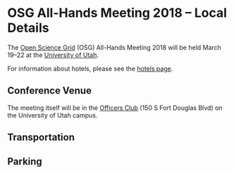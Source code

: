 # OSG All-Hands Meeting 2018 &ndash; Local Details

The [Open Science Grid](https://www.opensciencegrid.org) (OSG) All-Hands Meeting 2018 will be held March 19&ndash;22 at
the [University of Utah](https://www.utah.edu/).

For information about hotels, please see the [hotels page](hotels.md).

## Conference Venue

The meeting itself will be in the [Officers Club](http://www.universityguesthouse.com/Officers-Club) (150 S Fort Douglas
Blvd) on the University of Utah campus.

## Transportation

## Parking

